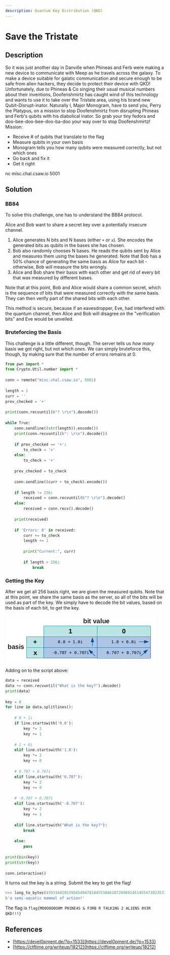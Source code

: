 ```yaml
---
description: Quantum Key Distribution (QKD)
---
```


# Save the Tristate

## Description

So it was just another day in Danville when Phineas and Ferb were making a new device to communicate with Meep as he travels across the galaxy. To make a device suitable for galatic communication and secure enough to be safe from alien hackers, they decide to protect their device with QKD! Unfortunately, due to Phineas & Co singing their usual musical numbers about their inventions, Doofenshmirtz has caught wind of this technology and wants to use it to take over the Tristate area, using his brand new Qubit-Disrupt-inator. Naturally I, Major Monogram, have to send you, Perry the Platypus, on a mission to stop Doofenshmirtz from disrupting Phineas and Ferb's qubits with his diabolical inator. So grab your tiny fedora and doo-bee-doo-bee-doo-ba-doo your way over to stop Doofenshmirtz! Mission:

* Receive \# of qubits that translate to the flag
* Measure qubits in your own basis
* Monogram tells you how many qubits were measured correctly, but not which ones
* Go back and fix it
* Get it right

nc misc.chal.csaw.io 5001

## Solution

### BB84

To solve this challenge, one has to understand the BB84 protocol. 

Alice and Bob want to share a secret key over a potentially insecure channel.

1. Alice generates N bits and N bases \(either `+` or `x`\). She encodes the generated bits as qubits in the bases she has chosen.
2. Bob also randomly chooses N bases. He reads the qubits sent by Alice and measures them using the bases he generated. Note that Bob has a 50% chance of generating the same basis as Alice for each bit - otherwise, Bob will measure the bits wrongly.
3. Alice and Bob share their basis with each other and get rid of every bit that was measured by different bases.

Note that at this point, Bob and Alice would share a common secret, which is the sequence of bits that were measured correctly with the same basis. They can then verify part of the shared bits with each other. 

This method is secure, because if an eavesdropper, Eve, had interfered with the quantum channel, then Alice and Bob will disagree on the "verification bits" and Eve would be unveiled.

### Bruteforcing the Basis

This challenge is a little different, though. The server tells us _how many_ basis we got right, but not _which ones_. We can simply bruteforce this, though, by making sure that the number of errors remains at 0.

```python
from pwn import *
from Crypto.Util.number import *

conn = remote("misc.chal.csaw.io", 5001)

length = 1
curr = ''
prev_checked = '+'

print(conn.recvuntil(b"? \r\n").decode())

while True:    
    conn.sendline((str(length)).encode())
    print(conn.recvuntil(b": \r\n").decode())

    if prev_checked == '+':
        to_check = 'x'
    else:
        to_check = '+'
    
    prev_checked = to_check

    conn.sendline((curr + to_check).encode())

    if length != 256:
        received = conn.recvuntil(b"? \r\n").decode()
    else:
        received = conn.recv().decode()
    
    print(received)

    if 'Errors: 0' in received:
        curr += to_check
        length += 1

        print("Current:", curr)

        if length > 256:
            break
```

### Getting the Key

After we get all 256 basis right, we are given the measured qubits. Note that at this point, we  share the same basis as the server, so all of the bits will be used as part of the key. We simply have to decode the bit values, based on the basis of each bit, to get the key.

![](../../.gitbook/assets/image%20%2877%29.png)

Adding on to the script above:

```python
data = received
data += conn.recvuntil("What is the key?").decode()
print(data)

key = 0
for line in data.splitlines():
    
    # 0 + 1i
    if line.startswith('0.0'):
        key *= 2
        key += 1
    
    # 1 + 0i
    elif line.startswith('1.0'):
        key *= 2
        key += 0
    
    # 0.707 + 0.707i
    elif line.startswith('0.707'):
        key *= 2
        key += 0
    
    # -0.707 + 0.707i
    elif line.startswith('-0.707'):
        key *= 2
        key += 1

    elif line.startswith("What is the key?"):
        break

    else:
        pass

print(bin(key))
print(str(key))

conn.interactive()
```

It turns out the key is a string. Submit the key to get the flag!

```python
>>> long_to_bytes(43931681853956549478184553086187289692451455473923533011002686733443258084897)
b'a semi-aquatic mammal of action!'
```

The flag is `flag{MO0O0O0O0M PH1NE4S & F3RB R T4LK1NG 2 AL1ENS 0V3R QKD!!!}`

## References

* [https://devel0pment.de/?p=1533](https://devel0pment.de/?p=1533)
* [https://ctftime.org/writeup/18212](https://ctftime.org/writeup/18212)

